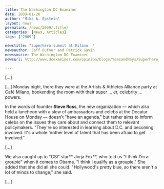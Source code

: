 ```yaml
---
title: The Washington DC Examiner
date: 2009-01-20
author: "Mika A. Epstein"
layout: news
permalink: /news/2009/:title/
categories: [News, Articles]
tags: ["2009"]

newstitle: "Superhero summit at Milano  "
newsauthor: Jeff Dufour and Patrick Gavin  
newssource: The Washington DC Examiner  
newsurl: http://www.dcexaminer.com/opinion/blogs/YeasandNays/Superhero_summit_at_Milano_0120.html  

---
```


[...] 

[...] Monday night, there they were at the Artists & Athletes Alliance party at Café Milano, bookending the room with their super ... er, celebrity ... powers.

In the words of founder **Steve Ross**, the new organization &#8212; which also held a luncheon with a slew of ambassadors and celebs at the Decatur House on Monday &#8212; doesn't "have an agenda," but rather aims to inform celebs on the issues they care about and connect them to relevant policymakers. "They're so interested in learning about D.C. and becoming involved. It's a whole &#8216;nother level of talent that has been afraid to get involved."

[...]

We also caught up to "CSI" star** Jorja Fox**, who told us "I think I'm a groupie" when it comes to Obama. "I think I qualify as a groupie." She added that she did all she could. "Hollywood's pretty blue, so there aren't a lot of minds to change," she said.

[...]  
